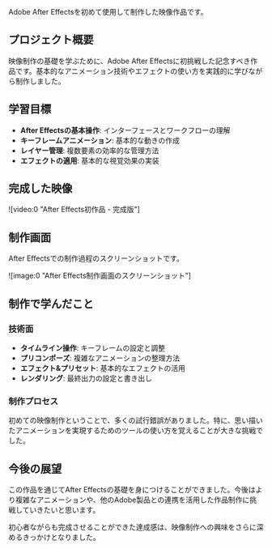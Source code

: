 Adobe After Effectsを初めて使用して制作した映像作品です。

## プロジェクト概要

映像制作の基礎を学ぶために、Adobe After Effectsに初挑戦した記念すべき作品です。基本的なアニメーション技術やエフェクトの使い方を実践的に学びながら制作しました。

## 学習目標

- **After Effectsの基本操作**: インターフェースとワークフローの理解
- **キーフレームアニメーション**: 基本的な動きの作成
- **レイヤー管理**: 複数要素の効率的な管理方法
- **エフェクトの適用**: 基本的な視覚効果の実装

## 完成した映像

![video:0 "After Effects初作品 - 完成版"]

## 制作画面

After Effectsでの制作過程のスクリーンショットです。

![image:0 "After Effects制作画面のスクリーンショット"]

## 制作で学んだこと

### 技術面

- **タイムライン操作**: キーフレームの設定と調整
- **プリコンポーズ**: 複雑なアニメーションの整理方法
- **エフェクト&プリセット**: 基本的なエフェクトの活用
- **レンダリング**: 最終出力の設定と書き出し

### 制作プロセス

初めての映像制作ということで、多くの試行錯誤がありました。特に、思い描いたアニメーションを実現するためのツールの使い方を覚えることが大きな挑戦でした。

## 今後の展望

この作品を通じてAfter Effectsの基礎を身につけることができました。今後はより複雑なアニメーションや、他のAdobe製品との連携を活用した作品制作に挑戦していきたいと思います。

初心者ながらも完成させることができた達成感は、映像制作への興味をさらに深めるきっかけとなりました。
